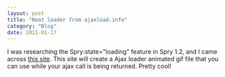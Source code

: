 ```yaml
---
layout: post
title: "Neat loader from ajaxload.info"
category: "Blog"
date: 2011-01-17
---
```



I was researching the Spry:state="loading" feature in Spry 1.2, and I came across [this site](http://www.ajaxload.info/). This site will create a Ajax loader animated gif file that you can use while your ajax call is being returned. Pretty cool!